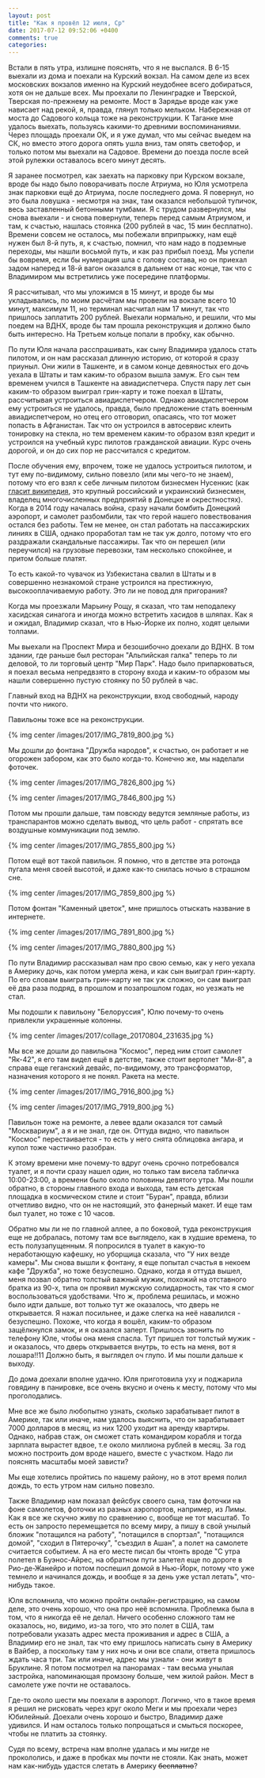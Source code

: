 ```yaml
---
layout: post
title: "Как я провёл 12 июля, Ср"
date: 2017-07-12 09:52:06 +0400
comments: true
categories: 
---
```

Встали в пять утра, излишне пояснять, что я не выспался. В 6-15 выехали из дома и поехали на Курский вокзал. На самом деле из всех московских вокзалов именно на Курский неудобнее всего добираться, хотя он не дальше всех. Мы проехали по Ленинградке и Тверской, Тверская по-прежнему на ремонте. Мост в Зарядье вроде как уже нависает над рекой, я, правда, глянул только мельком. Набережная от моста до Садового кольца тоже на реконструкции. К Таганке мне удалось выехать, пользуясь какими-то древними воспоминаниями. Через площадь проехали ОК, и я уже думал, что мы сейчас выедем на СК, но вместо этого дорога опять ушла вниз, там опять светофор, и только потом мы выехали на Садовое. Времени до поезда после всей этой рулежки оставалось всего минут десять.

Я заранее посмотрел, как заехать на парковку при Курском вокзале, вроде бы надо было поворачивать после Атриума, но Юля усмотрела знак парковки ещё до Атриума, после последнего дома. Я повернул, но это была ловушка - несмотря на знак, там оказался небольшой тупичок, весь заставленный бетонными тумбами. Я с трудом развернулся, мы снова выехали - и снова повернули, теперь перед самым Атриумом, и там, к счастью, нашлась стоянка (200 рублей в час, 15 мин бесплатно). Времени совсем не осталось, мы побежали вприпрыжку, нам ещё нужен был 8-й путь, я, к счастью, помнил, что нам надо в подземные переходы, мы нашли восьмой путь, и как раз прибыл поезд. Мы успели бы вовремя, если бы нумерация шла с голову состава, но он приехал задом наперед и 18-й вагон оказался в дальнем от нас конце, так что с Владимиром мы встретились уже посередине платформы. 

Я рассчитывал, что мы уложимся в 15 минут, и вроде бы мы укладывались, по моим расчётам мы провели на вокзале всего 10 минут, максимум 11, но терминал насчитал нам 17 минут, так что пришлось заплатить 200 рублей. Выехали нормально, и решили, что мы поедем на ВДНХ, вроде бы там прошла реконструкция и должно было быть интересно. На Третьем кольце попали в пробку, как обычно.

По пути Юля начала расспрашивать, как сыну Владимира удалось стать пилотом, и он нам рассказал длинную историю, от которой я сразу приуныл. Они жили в Ташкенте, и в самом конце девяностых его дочь уехала в Штаты и там каким-то образом вышла замуж. Его сын тем временем учился в Ташкенте на авиадиспетчера. Спустя пару лет сын каким-то образом выиграл грин-карту и тоже поехал в Штаты, рассчитывая устроиться авиадиспетчером. Однако авиадиспетчером ему устроиться не удалось, правда, было предложение стать военным авиадиспетчером, но отец его отговорил, опасаясь, что тот может попасть в Афганистан. Так что он устроился в автосервис клеить тонировку на стекла, но тем временем каким-то образом взял кредит и устроился на учебный курс пилотов гражданской авиации. Курс очень дорогой, и он до сих пор не рассчитался с кредитом. 

После обучения ему, впрочем, тоже не удалось устроиться пилотом, и тут ему по-видимому, сильно повезло (или мы чего-то не знаем), потому что его взял к себе личным пилотом бизнесмен Нусенкис (как [гласит википедия](https://ru.wikipedia.org/wiki/%D0%9D%D1%83%D1%81%D0%B5%D0%BD%D0%BA%D0%B8%D1%81,_%D0%92%D0%B8%D0%BA%D1%82%D0%BE%D1%80_%D0%9B%D0%B5%D0%BE%D0%BD%D0%B8%D0%B4%D0%BE%D0%B2%D0%B8%D1%87), это крупный российский и украинский бизнесмен, владелец многочисленных предприятий в Донецке и окрестностях). Когда в 2014 году началась война, сразу начали бомбить Донецкий аэропорт, и самолет разбомбили, так что герой нашего повествования остался без работы. Тем не менее, он стал работать на пассажирских линиях в США, однако проработал там не так уж долго, потому что его раздражали скандальные пассажиры. Так что он перешел (или переучился) на грузовые перевозки, там несколько спокойнее, и притом больше платят.

То есть какой-то чувачок из Узбекистана свалил в Штаты и в совершенно незнакомой стране устроился на престижную, высокооплачиваемую работу. Это ли не повод для пригорания? 

Когда мы проезжали Марьину Рощу, я сказал, что там неподалеку хасидская синагога и иногда можно встретить хасидов в шляпах. Как я и ожидал, Владимир сказал, что в Нью-Йорке их полно, ходят целыми толпами.

Мы выехали на Проспект Мира и безошибочно доехали до ВДНХ. В том здании, где раньше был ресторан "Альпийская галка" теперь то ли деловой, то ли торговый центр "Мир Парк". Надо было припарковаться, я поехал весьма непредвзято в сторону входа и каким-то образом мы нашли совершенно пустую стоянку по 50 рублей в час.

Главный вход на ВДНХ на реконструкции, вход свободный, народу почти что никого.

Павильоны тоже все на реконструкции.

{% img center /images/2017/IMG_7819_800.jpg %}

Мы дошли до фонтана "Дружба народов", к счастью, он работает и не огорожен забором, как это было когда-то. Конечно же, мы наделали фоточек.

{% img center /images/2017/IMG_7826_800.jpg %}

{% img center /images/2017/IMG_7846_800.jpg %}

Потом мы прошли дальше, там повсюду ведутся земляные работы, из транспарантов можно сделать вывод, что цель работ - спрятать все воздушные коммуникации под землю. 

{% img center /images/2017/IMG_7855_800.jpg %}

Потом ещё вот такой павильон. Я помню, что в детстве эта ротонда пугала меня своей высотой, и даже как-то снилась ночью в страшном сне.

{% img center /images/2017/IMG_7859_800.jpg %}

Потом фонтан "Каменный цветок", мне пришлось отыскать название в интернете. 

{% img center /images/2017/IMG_7891_800.jpg %}

{% img center /images/2017/IMG_7880_800.jpg %}

По пути Владимир рассказывал нам про свою семью, как у него уехала в Америку дочь, как потом умерла жена, и как сын выиграл грин-карту. По его словам выиграть грин-карту не так уж сложно, он сам выиграл её два раза подряд, в прошлом и позапрошлом годах, но уезжать не стал.

Мы подошли к павильону "Белоруссия", Юлю почему-то очень привлекли украшенные колонны.

{% img center /images/2017/collage_20170804_231635.jpg %}

Мы все же дошли до павильона "Космос", перед ним стоит самолет "Як-42", я его там видел ещё в детстве, также стоит вертолет "Ми-8", а справа еще геганский девайс, по-видимому, это трансформатор, назначения которого я не понял. Ракета на месте.

{% img center /images/2017/IMG_7916_800.jpg %}

{% img center /images/2017/IMG_7919_800.jpg %}

Павильон тоже на ремонте, а левее вдали оказался тот самый "Москвариум", а я и не знал, где он. Оттуда видно, что павильон "Космос" перестаивается - то есть у него снята облицовка ангара, и купол тоже частично разобран.

К этому времени мне почему-то вдруг очень срочно потребовался туалет, и я почти сразу нашел один, но только там висела табличка 10:00-23:00, а времени было около половины девятого утра. Мы пошли обратно, в стороны главного входа и выхода, там есть детская площадка в космическом стиле и стоит "Буран", правда, вблизи отчетливо видно, что он не настоящий, это фанерный макет. И еще там был туалет, но тоже с 10 часов.

Обратно мы ли не по главной аллее, а по боковой, туда реконструкция еще не добралась, потому там все выглядело, как в худшие времена, то есть полузапущенным. Я попросился в туалет в какую-то неработающую кафешку, но уборщица сказала, что "У них везде камеры". Мы снова вышли к фонтану, я еще попытал счастья в некоем кафе "Дружба", но тоже безуспешно. Однако, когда я оттуда вышел, меня позвал обратно толстый важный мужик, похожий на отставного братка из 90-х, типа он проявил мужскую солидарность, так что я смог воспользоваться удобствами. Что ж, проблема решилась, и можно было идти дальше, вот только тут же оказалось, что дверь не открывается. Я нажал посильнее, и даже слегка на неё навалился - безуспешно. Похоже, что когда я вошёл, каким-то образом защёлкнулся замок, и я оказался заперт. Пришлось звонить по телефону Юле, чтобы она меня спасла. Тут пришел тот толстый мужик - и оказалось, что дверь открывается внутрь, то есть на меня, вот я лошара!!11 Должно быть, я выглядел оч глупо. И мы пошли дальше к выходу.

До дома доехали вполне удачно. Юля приготовила уху и поджарила говядину в панировке, все очень вкусно и очень к месту, потому что мы проголодались.

Мне все же было любопытно узнать, сколько зарабатывает пилот в Америке, так или иначе, нам удалось выяснить, что он зарабатывает 7000 долларов в месяц, из них 1200 уходит на аренду квартиры. Однако, набрав стаж, он сможет стать командиром корабля и тогда зарплата вырастет вдвое, т.е около миллиона рублей в месяц. За год можно построить дом вроде нашего, вместе с участком. Надо ли пояснять масштабы моей зависти?

Мы еще хотелись пройтись по нашему району, но в этот время полил дождь, то есть утром нам сильно повезло.

Также Владимир нам показал фейсбук своего сына, там фоточки на фоне самолетов, фоточки из разных аэропортов, например, из Лимы. Как я все же скучно живу по сравнению с, вообще не тот масштаб. То есть он запросто перемещается по всему миру, а пишу в свой унылый бложик "потащился на работу", "потащился в спортзал", "потащился домой", "сходил в Пятерочку", "съездил в Ашан", а полет на самолете считается событием. А на его месте писал бы чтонть вроде "С утра полетел в Буэнос-Айрес, на обратном пути залетел еще по дороге в Рио-де-Жанейро и потом поспешил домой в Нью-Йорк, потому что уже темнело и начинался дождь, и вообще я за день уже устал летать", что-нибудь такое. 

Юля вспомнила, что можно пройти онлайн-регистрацию, на самом деле, это очень хорошо, что она про неё вспомнила. Проблемка была в том, что я никогда её не делал. Ничего особенно сложного там не оказалось, но, видимо, из-за того, что это полет в США, там потребовали указать адрес места проживания и адрес в США, а Владимир его не знал, так что ему пришлось написать сыну в Америку в Вайбер, а поскольку там у них ночь и они все спали, ответа пришлось ждать часа три. Так или иначе, адрес мы узнали - они живут в Бруклине. Я потом посмотрел на панорамах - там весьма унылая застройка, напоминающая промзону больше, чем жилой район. Мест в самолете уже почти не оставалось.

Где-то около шести мы поехали в аэропорт. Логично, что в такое время я решил не рисковать через круг около Меги и мы проехали через Юбилейный. Доехали очень хорошо и быстро, Владимир даже удивился. И нам осталось только попрощаться и смыться поскорее, чтобы не платить за стоянку.

Судя по всему, встреча нам вполне удалась и мы нигде не прокололись, и даже в пробках мы почти не стояли. Как знать, может нам как-нибудь удастся слетать в Америку ~~бесплатно~~?